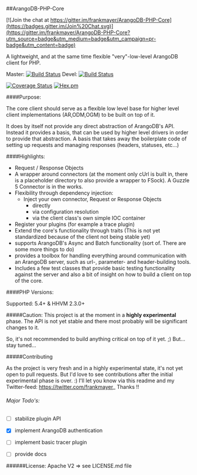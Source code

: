 ##ArangoDB-PHP-Core

[![Join the chat at https://gitter.im/frankmayer/ArangoDB-PHP-Core](https://badges.gitter.im/Join%20Chat.svg)](https://gitter.im/frankmayer/ArangoDB-PHP-Core?utm_source=badge&utm_medium=badge&utm_campaign=pr-badge&utm_content=badge)

A lightweight, and at the same time flexible "very"-low-level ArangoDB client for PHP.

Master: [![Build Status](https://travis-ci.org/frankmayer/ArangoDB-PHP-Core.png?branch=master)](https://travis-ci.org/frankmayer/ArangoDB-PHP-Core)
Devel: [![Build Status](https://travis-ci.org/frankmayer/ArangoDB-PHP-Core.png?branch=devel)](https://travis-ci.org/frankmayer/ArangoDB-PHP-Core)

[![Coverage Status](https://coveralls.io/repos/frankmayer/ArangoDB-PHP-Core/badge.png)](https://coveralls.io/r/frankmayer/ArangoDB-PHP-Core)
[![Hex.pm](https://img.shields.io/hexpm/l/plug.svg)](https://github.com/frankmayer/ArangoDB-PHP-Core/blob/devel/LICENSE.md)

####Purpose:

The core client should serve as a flexible low level base for higher level client implementations (AR,ODM,OGM) to be built on top of it.

It does by itself not provide any direct abstraction of ArangoDB's API. Instead it provides a basis, that can be used by higher level drivers in order to provide that abstraction.
A basis that takes away the boilerplate code of setting up requests and managing responses (headers, statuses, etc...)


####Highlights:

- Request / Response Objects
- A wrapper around connectors (at the moment only cUrl is built in, there is a placeholder directory to also provide a wrapper to FSock). A Guzzle 5 Connector is in the works.
- Flexibility through dependency injection:
  - Inject your own connector, Request or Response Objects
     - directly
     - via configuration resolution
     - via the client class's own simple IOC container
- Register your plugins (for example a trace plugin)
- Extend the core's functionality through traits (This is not yet standardized because of the client not being stable yet)
- supports ArangoDB's Async and Batch functionality (sort of. There are some more things to do)
- provides a toolbox for handling everything around communication with an ArangoDB server, such as url-, parameter- and header-building tools.
- Includes a few test classes that provide basic testing functionality against the server and also a bit of insight on how to build a client on top of the core.


####PHP Versions:

Supported: 5.4+ & HHVM 2.3.0+


#####Caution:
This project is at the moment in a __highly experimental__ phase.
The API is not yet stable and there most probably will be significant changes to it.

So, it's not recommended to build anything critical on top of it yet. ;)
But... stay tuned...


#####Contributing

As the project is very fresh and in a highly experimental state, it's not yet open to pull requests.
But I'd love to see contributions after the initial experimental phase is over. :)
I'll let you know via this readme and my Twitter-feed: https://twitter.com/frankmayer_
Thanks !!


###### Major Todo's:
- [ ] stabilize plugin API
- [x] implement ArangoDB authentication
- [ ] implement basic tracer plugin
- [ ] provide docs


######License:
Apache V2 => see LICENSE.md file
